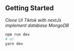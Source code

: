 
## Getting Started

_Clone UI Tiktok with nextJs_ <br>
_implement database MongoDB_


```bash
npm run dev
# or
yarn dev
```
